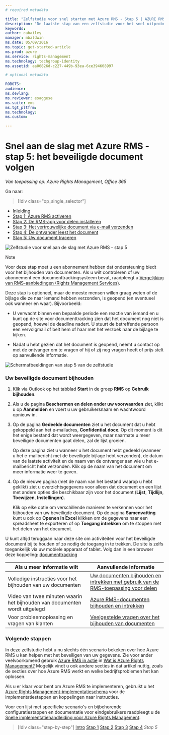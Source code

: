 ```yaml
---
# required metadata

title: "Zelfstudie voor snel starten met Azure RMS - Stap 5 | AZURE RMS"
description: "De laatste stap van een zelfstudie voor het snel uitproberen van Microsoft Azure Rights Management voor uw organisatie in slechts 5 stappen die u in minder dan 15 minuten kunt uitvoeren."
keywords:
author: cabailey
manager: mbaldwin
ms.date: 05/09/2016
ms.topic: get-started-article
ms.prod: azure
ms.service: rights-management
ms.technology: techgroup-identity
ms.assetid: aa06826d-c227-449b-93ea-6ce394608997

# optional metadata

ROBOTS:
audience:
ms.devlang:
ms.reviewer: esaggese
ms.suite: ems
ms.tgt_pltfrm:
ms.technology:
ms.custom:

---
```



# Snel aan de slag met Azure RMS - stap 5: het beveiligde document volgen

*Van toepassing op: Azure Rights Management, Office 365*


Ga naar: 
> [!div class="op_single_selector"]
- [Inleiding](quick-start-tutorial.md)
- [Stap 1: Azure RMS activeren](tutorial-step1.md)
- [Stap 2: De RMS-app voor delen installeren](tutorial-step2.md)
- [Stap 3: Het vertrouwelijke document via e-mail verzenden](tutorial-step3.md)
- [Stap 4: De ontvanger leest het document](tutorial-step4.md)
- [Stap 5: Uw document traceren](tutorial-step5.md)

![Zelfstudie voor snel aan de slag met Azure RMS - stap 5](../media/AzRMS_QuickStartSteps5.PNG)

> [!NOTE]
> Voor deze stap moet u een abonnement hebben dat ondersteuning biedt voor het bijhouden van documenten. Als u wilt controleren of uw abonnement een documenttrackingsysteem bevat, raadpleegt u [Vergelijking van RMS-aanbiedingen (Rights Management Services)](https://technet.microsoft.com/dn858608.aspx).

Deze stap is optioneel, maar de meeste mensen willen graag weten of de bijlage die ze naar iemand hebben verzonden, is geopend (en eventueel ook wanneer en waar). Bijvoorbeeld:

-   U verwacht binnen een bepaalde periode een reactie van iemand en u kunt op de site voor documenttracking zien dat het document nog niet is geopend, hoewel de deadline nadert. U stuurt de betreffende persoon een vervolgmail of belt hem of haar met het verzoek naar de bijlage te kijken.

-   Nadat u hebt gezien dat het document is geopend, neemt u contact op met de ontvanger om te vragen of hij of zij nog vragen heeft of prijs stelt op aanvullende informatie.

![Schermafbeeldingen van stap 5 van de zelfstudie](../media/AzRMS_Tutorial_5_Screenshots.png)

### Uw beveiligde document bijhouden

1.  Klik via Outlook op het tabblad **Start** in de groep **RMS** op **Gebruik bijhouden**.

2.  Als u de pagina **Beschermen en delen onder uw voorwaarden** ziet, klikt u op **Aanmelden** en voert u uw gebruikersnaam en wachtwoord opnieuw in.

3.  Op de pagina **Gedeelde documenten** ziet u het document dat u hebt gekoppeld aan het e-mailadres, **Confidential.docx**. Op dit moment is dit het enige bestand dat wordt weergegeven, maar naarmate u meer beveiligde documenten gaat delen, zal de lijst groeien.

    Op deze pagina ziet u wanneer u het document hebt gedeeld (wanneer u het e-mailbericht met de beveiligde bijlage hebt verzonden), de datum van de laatste activiteit en de naam van de ontvanger aan wie u het e-mailbericht hebt verzonden. Klik op de naam van het document om meer informatie weer te geven.

4.  Op de nieuwe pagina (met de naam van het bestand waarop u hebt geklikt) ziet u overzichtsgegevens voor alleen dat document en een lijst met andere opties die beschikbaar zijn voor het document (**Lijst**, **Tijdlijn**, **Toewijzen**, **Instellingen**).

    Klik op elke optie om verschillende manieren te verkennen voor het bijhouden van uw beveiligde document. Op de pagina **Samenvatting** kunt u ook op **Openen in Excel** klikken om de gegevens naar een spreadsheet te exporteren of op **Toegang intrekken** om te stoppen met het delen van het document.

U kunt altijd teruggaan naar deze site om activiteiten voor het beveiligde document bij te houden of zo nodig de toegang in te trekken. De site is zelfs toegankelijk via uw mobiele apparaat of tablet. Volg dan in een browser deze koppeling: [documenttracking](http://go.microsoft.com/fwlink/?LinkId=529562)

|Als u meer informatie wilt|Aanvullende informatie|
|--------------------------------|--------------------------|
|Volledige instructies voor het bijhouden van uw documenten|[Uw documenten bijhouden en intrekken met gebruik van de RMS-toepassing voor delen](../rms-client/sharing-app-track-revoke.md)|
|Video van twee minuten waarin het bijhouden van documenten wordt uitgelegd|[Azure RMS-documenten bijhouden en intrekken](http://channel9.msdn.com/Series/Information-Protection/Azure-RMS-Document-Tracking-and-Revocation)|
|Voor probleemoplossing en vragen van klanten|[Veelgestelde vragen over het bijhouden van documenten](https://technet.microsoft.com/dn947488)|

### Volgende stappen
In deze zelfstudie hebt u nu slechts één scenario bekeken over hoe Azure RMS u kan helpen met het beveiligen van uw gegevens. Zie voor ander veelvoorkomend gebruik [Azure RMS in actie](../understand-explore/what-admins-users-see.md) in [Wat is Azure Rights Management?](../understand-explore/what-is-azure-rms.md) Mogelijk vindt u ook andere secties in dat artikel nuttig, zoals de secties over hoe Azure RMS werkt en welke bedrijfsproblemen het kan oplossen.

Als u er klaar voor bent om Azure RMS te implementeren, gebruikt u het [Azure Rights Management-implementatieschema](../plan-design/deployment-roadmap.md) voor de implementatiestappen en koppelingen naar instructies.

Voor een lijst met specifieke scenario's en bijbehorende configuratiestappen en documentatie voor eindgebruikers raadpleegt u de [Snelle implementatiehandleiding voor Azure Rights Management](../get-started/rapid-deployment-guide.md).

>[!div class="step-by-step"] [Intro](quick-start-tutorial.md)
[Stap 1](tutorial-step1.md)
[Stap 2](tutorial-step2.md)
[Stap 3](tutorial-step3.md)
[Stap 4](tutorial-step4.md)
*Stap 5*


<!--HONumber=May16_HO2-->



